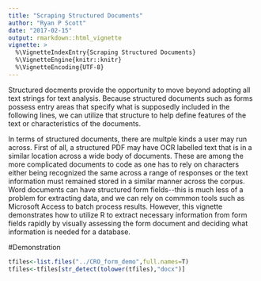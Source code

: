 ```yaml
---
title: "Scraping Structured Documents"
author: "Ryan P Scott"
date: "2017-02-15"
output: rmarkdown::html_vignette
vignette: >
  %\VignetteIndexEntry{Scraping Structured Documents}
  %\VignetteEngine{knitr::knitr}
  %\VignetteEncoding{UTF-8}
---
```


Structured docments provide the opportunity to move beyond adopting all text strings for text analysis. Because structured documents such as forms possess entry areas that specify what is supposedly included in the following lines, we can utilize that structure to help define features of the text or characteristics of the documents. 

In terms of structured documents, there are multple kinds a user may run across. First of all, a structured PDF may have OCR labelled text that is in a similar location across a wide body of documents. These are among the more complicated documents to code as one has to rely on characters either being recognized the same across a range of responses or the text information must remained stored in a similar manner across the corpus. Word documents can have structured form fields--this is much less of a problem for extracting data, and we can rely on commmon tools such as Microsoft Access to batch process results. However, this vignette demonstrates how to utilize R to extract necessary information from form fields rapidly by visually assessing the form document and deciding what information is needed for a database.

#Demonstration

```r
tfiles<-list.files("../CRO_form_demo",full.names=T)
tfiles<-tfiles[str_detect(tolower(tfiles),"docx")]
```

